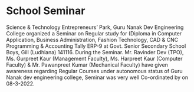 # School Seminar
Science & Technology Entrepreneurs’ Park, Guru Nanak Dev Engineering College organized a Seminar on Regular study for (Diploma in Computer Application, Business Administration, Fashion Technology, CAD & CNC Programming & Accounting Tally ERP-9 at Govt. Senior Secondary School Boys, Gill (Ludhiana) 141116. During the Seminar. Mr. Ravinder Dev (TPO), Ms. Gurpreet Kaur (Management Faculty), Ms. Harpreet Kaur (Computer Faculty) & Mr. Pawanpreet Kumar (Mechanical Faculty) have given awareness regarding Regular Courses under autonomous status of Guru Nanak dev engineering college, Seminar was very well Co-ordinated by on 08-3-2022.